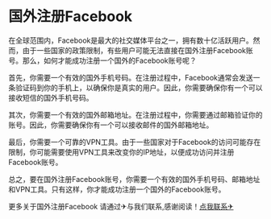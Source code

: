 # 国外注册Facebook

在全球范围内，Facebook是最大的社交媒体平台之一，拥有数十亿活跃用户。然而，由于一些国家的政策限制，有些用户可能无法直接在国外注册Facebook账号。那么，如何才能成功注册一个国外的Facebook账号呢？

首先，你需要一个有效的国外手机号码。在注册过程中，Facebook通常会发送一条验证码到你的手机上，以确保你是真实的用户。因此，你需要确保你有一个可以接收短信的国外手机号码。

其次，你需要一个有效的国外邮箱地址。在注册过程中，你需要通过邮箱验证你的账号。因此，你需要确保你有一个可以接收邮件的国外邮箱地址。

最后，你需要一个可靠的VPN工具。由于一些国家对于Facebook的访问可能存在限制，你可能需要使用VPN工具来改变你的IP地址，以便成功访问并注册Facebook账号。

总之，要在国外注册Facebook账号，你需要一个有效的国外手机号码、邮箱地址和VPN工具。只有这样，你才能成功注册一个国外的Facebook账号。

更多关于国外注册Facebook 请通过✈与我们联系,感谢阅读！[点我联系✈](https://www.G208.com)